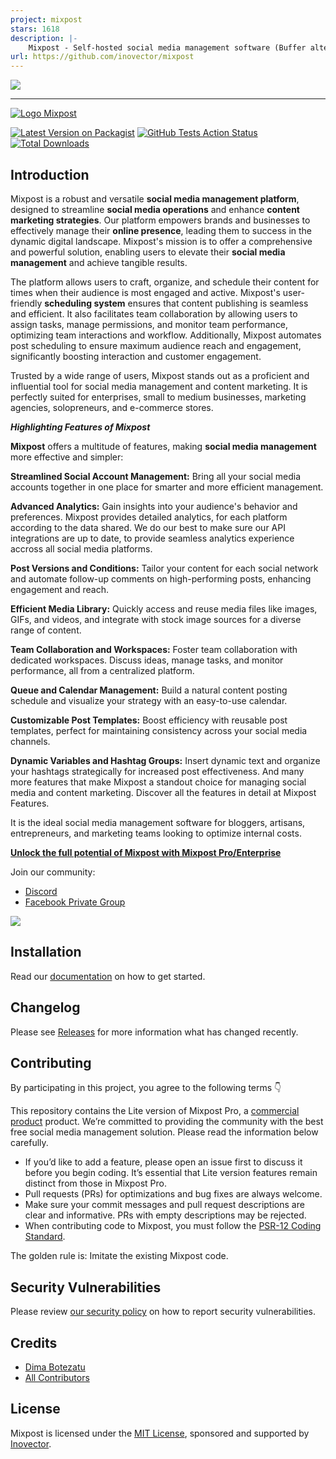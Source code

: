 ```yaml
---
project: mixpost
stars: 1618
description: |-
    Mixpost - Self-hosted social media management software (Buffer alternative)
url: https://github.com/inovector/mixpost
---
```


[<img src="./art/standwithua.png" />](https://supportukrainenow.org)

* * *

[<img src="./art/logo.svg" alt="Logo Mixpost" />](https://mixpost.app)

[![Latest Version on Packagist](https://img.shields.io/packagist/v/inovector/mixpost.svg?style=flat-square)](https://packagist.org/packages/inovector/mixpost)
[![GitHub Tests Action Status](https://img.shields.io/github/workflow/status/inovector/mixpost/run-tests?label=tests)](https://github.com/inovector/mixpost/actions?query=workflow%3Arun-tests+branch%3Amain)
[![Total Downloads](https://img.shields.io/packagist/dt/inovector/mixpost.svg?style=flat-square)](https://packagist.org/packages/inovector/mixpost)

## Introduction

Mixpost is a robust and versatile **social media management platform**, designed to streamline **social media operations** and enhance **content marketing strategies**. Our platform empowers brands and businesses to effectively manage their **online presence**, leading them to success in the dynamic digital landscape. Mixpost's mission is to offer a comprehensive and powerful solution, enabling users to elevate their **social media management** and achieve tangible results.

The platform allows users to craft, organize, and schedule their content for times when their audience is most engaged and active. Mixpost's user-friendly **scheduling system** ensures that content publishing is seamless and efficient. It also facilitates team collaboration by allowing users to assign tasks, manage permissions, and monitor team performance, optimizing team interactions and workflow. Additionally, Mixpost automates post scheduling to ensure maximum audience reach and engagement, significantly boosting interaction and customer engagement.

Trusted by a wide range of users, Mixpost stands out as a proficient and influential tool for social media management and content marketing. It is perfectly suited for enterprises, small to medium businesses, marketing agencies, solopreneurs, and e-commerce stores.

**_Highlighting Features of Mixpost_**

**Mixpost** offers a multitude of features, making **social media management** more effective and simpler:

**Streamlined Social Account Management:**
Bring all your social media accounts together in one place for smarter and more efficient management.

**Advanced Analytics:**
Gain insights into your audience's behavior and preferences. Mixpost provides detailed analytics, for each platform according to the data shared. We do our best to make sure our API integrations are up to date, to provide seamless analytics experience accross all social media platforms.

**Post Versions and Conditions:**
Tailor your content for each social network and automate follow-up comments on high-performing posts, enhancing engagement and reach.

**Efficient Media Library:**
Quickly access and reuse media files like images, GIFs, and videos, and integrate with stock image sources for a diverse range of content.

**Team Collaboration and Workspaces:**
Foster team collaboration with dedicated workspaces. Discuss ideas, manage tasks, and monitor performance, all from a centralized platform.

**Queue and Calendar Management:**
Build a natural content posting schedule and visualize your strategy with an easy-to-use calendar.

**Customizable Post Templates:**
Boost efficiency with reusable post templates, perfect for maintaining consistency across your social media channels.

**Dynamic Variables and Hashtag Groups:**
Insert dynamic text and organize your hashtags strategically for increased post effectiveness.
And many more features that make Mixpost a standout choice for managing social media and content marketing. Discover all the features in detail at Mixpost Features.

It is the ideal social media management software for bloggers, artisans, entrepreneurs, and marketing teams looking to optimize internal costs.

**[Unlock the full potential of Mixpost with Mixpost Pro/Enterprise](https://mixpost.app/pricing)**

Join our community:

- [Discord](https://mixpost.app/discord)
- [Facebook Private Group](https://www.facebook.com/groups/getmixpost)

[<img src="./art/cover.png?v=3" />](https://mixpost.app)

## Installation

Read our [documentation](https://docs.mixpost.app/lite/) on how to get started.

## Changelog

Please see [Releases](../../releases) for more information what has changed recently.

## Contributing

By participating in this project, you agree to the following terms 👇

This repository contains the Lite version of Mixpost Pro, a [commercial product](https://mixpost.app/) product. We’re committed to providing the community with the best free social media management solution. Please read the information below carefully.

- If you’d like to add a feature, please open an issue first to discuss it before you begin coding. It’s essential that Lite version features remain distinct from those in Mixpost Pro.
- Pull requests (PRs) for optimizations and bug fixes are always welcome.
- Make sure your commit messages and pull request descriptions are clear and informative. PRs with empty descriptions may be rejected.
- When contributing code to Mixpost, you must follow
  the [PSR-12 Coding Standard](https://github.com/php-fig/fig-standards/blob/master/accepted/PSR-12-extended-coding-style-guide.md).

The golden rule is: Imitate the existing Mixpost code.

## Security Vulnerabilities

Please review [our security policy](../../security/policy) on how to report security vulnerabilities.

## Credits

- [Dima Botezatu](https://github.com/lao9s)
- [All Contributors](../../contributors)

## License

Mixpost is licensed under the [MIT License](LICENSE.md), sponsored and supported by [Inovector](https://inovector.com).

